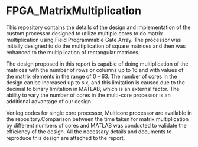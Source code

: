 # FPGA_MatrixMultiplication
This repository contains the details of the design and implementation of the custom processor designed to utilize multiple cores to do matrix multiplication using Field Programmable Gate Array. The processor was initially designed to do the multiplication of square matrices and then was enhanced to the multiplication of rectangular matrices. 

The design proposed in this report is capable of doing multiplication of the matrices with the number of rows or columns up to 16 and with values of the matrix elements in the range of 0 – 63. The number of cores in the design can be increased up to six, and this limitation is caused due to the decimal to binary limitation in MATLAB, which is an external factor. The ability to vary the number of cores in the multi-core processor is an additional advantage of our design. 

Verilog codes for single core processor, Multicore processor are available in the repository.Comparison between the time taken for matrix multiplication by different numbers of cores and MATLAB was conducted to validate the efficiency of the design. All the necessary details and documents to reproduce this design are attached to the report.